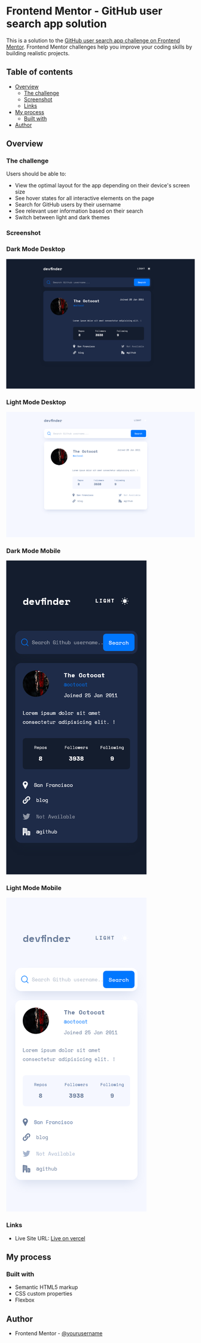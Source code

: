 # Frontend Mentor - GitHub user search app solution

This is a solution to the [GitHub user search app challenge on Frontend Mentor](https://www.frontendmentor.io/challenges/github-user-search-app-Q09YOgaH6). Frontend Mentor challenges help you improve your coding skills by building realistic projects. 

## Table of contents

- [Overview](#overview)
  - [The challenge](#the-challenge)
  - [Screenshot](#screenshot)
  - [Links](#links)
- [My process](#my-process)
  - [Built with](#built-with)
- [Author](#author)



## Overview

### The challenge

Users should be able to:

- View the optimal layout for the app depending on their device's screen size
- See hover states for all interactive elements on the page
- Search for GitHub users by their username
- See relevant user information based on their search
- Switch between light and dark themes


### Screenshot

### Dark Mode Desktop

![Dark Mode](./sreenshots/gitUserSearchDark.png)

### Light Mode Desktop

![Light Mode](./sreenshots/gitUserSearchLight.png)

### Dark Mode Mobile

![Dark MOde](./sreenshots/dark-mobile.png)

### Light Mode Mobile

![Dark MOde](./sreenshots/light-mobile.png)






### Links

- Live Site URL: [Live on vercel](https://git-hup-search-app.vercel.app/)

## My process

### Built with

- Semantic HTML5 markup
- CSS custom properties
- Flexbox



## Author

- Frontend Mentor - [@yourusername](https://www.frontendmentor.io/profile/yourusername)






